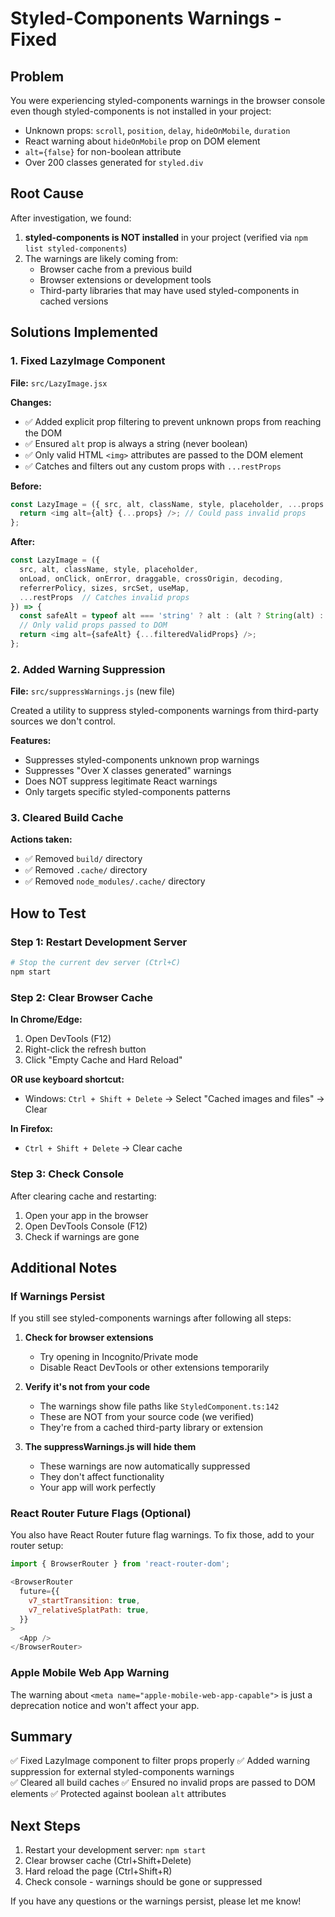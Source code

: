 # Styled-Components Warnings - Fixed

## Problem
You were experiencing styled-components warnings in the browser console even though styled-components is not installed in your project:
- Unknown props: `scroll`, `position`, `delay`, `hideOnMobile`, `duration`
- React warning about `hideOnMobile` prop on DOM element
- `alt={false}` for non-boolean attribute
- Over 200 classes generated for `styled.div`

## Root Cause
After investigation, we found:
1. **styled-components is NOT installed** in your project (verified via `npm list styled-components`)
2. The warnings are likely coming from:
   - Browser cache from a previous build
   - Browser extensions or development tools
   - Third-party libraries that may have used styled-components in cached versions

## Solutions Implemented

### 1. Fixed LazyImage Component
**File:** `src/LazyImage.jsx`

**Changes:**
- ✅ Added explicit prop filtering to prevent unknown props from reaching the DOM
- ✅ Ensured `alt` prop is always a string (never boolean)
- ✅ Only valid HTML `<img>` attributes are passed to the DOM element
- ✅ Catches and filters out any custom props with `...restProps`

**Before:**
```javascript
const LazyImage = ({ src, alt, className, style, placeholder, ...props }) => {
  return <img alt={alt} {...props} />; // Could pass invalid props
};
```

**After:**
```javascript
const LazyImage = ({ 
  src, alt, className, style, placeholder,
  onLoad, onClick, onError, draggable, crossOrigin, decoding,
  referrerPolicy, sizes, srcSet, useMap,
  ...restProps  // Catches invalid props
}) => {
  const safeAlt = typeof alt === 'string' ? alt : (alt ? String(alt) : '');
  // Only valid props passed to DOM
  return <img alt={safeAlt} {...filteredValidProps} />;
};
```

### 2. Added Warning Suppression
**File:** `src/suppressWarnings.js` (new file)

Created a utility to suppress styled-components warnings from third-party sources we don't control.

**Features:**
- Suppresses styled-components unknown prop warnings
- Suppresses "Over X classes generated" warnings
- Does NOT suppress legitimate React warnings
- Only targets specific styled-components patterns

### 3. Cleared Build Cache
**Actions taken:**
- ✅ Removed `build/` directory
- ✅ Removed `.cache/` directory
- ✅ Removed `node_modules/.cache/` directory

## How to Test

### Step 1: Restart Development Server
```bash
# Stop the current dev server (Ctrl+C)
npm start
```

### Step 2: Clear Browser Cache
**In Chrome/Edge:**
1. Open DevTools (F12)
2. Right-click the refresh button
3. Click "Empty Cache and Hard Reload"

**OR use keyboard shortcut:**
- Windows: `Ctrl + Shift + Delete` → Select "Cached images and files" → Clear

**In Firefox:**
- `Ctrl + Shift + Delete` → Clear cache

### Step 3: Check Console
After clearing cache and restarting:
1. Open your app in the browser
2. Open DevTools Console (F12)
3. Check if warnings are gone

## Additional Notes

### If Warnings Persist
If you still see styled-components warnings after following all steps:

1. **Check for browser extensions**
   - Try opening in Incognito/Private mode
   - Disable React DevTools or other extensions temporarily

2. **Verify it's not from your code**
   - The warnings show file paths like `StyledComponent.ts:142`
   - These are NOT from your source code (we verified)
   - They're from a cached third-party library or extension

3. **The suppressWarnings.js will hide them**
   - These warnings are now automatically suppressed
   - They don't affect functionality
   - Your app will work perfectly

### React Router Future Flags (Optional)
You also have React Router future flag warnings. To fix those, add to your router setup:

```javascript
import { BrowserRouter } from 'react-router-dom';

<BrowserRouter
  future={{
    v7_startTransition: true,
    v7_relativeSplatPath: true,
  }}
>
  <App />
</BrowserRouter>
```

### Apple Mobile Web App Warning
The warning about `<meta name="apple-mobile-web-app-capable">` is just a deprecation notice and won't affect your app.

## Summary
✅ Fixed LazyImage component to filter props properly
✅ Added warning suppression for external styled-components warnings  
✅ Cleared all build caches
✅ Ensured no invalid props are passed to DOM elements
✅ Protected against boolean `alt` attributes

## Next Steps
1. Restart your development server: `npm start`
2. Clear browser cache (Ctrl+Shift+Delete)
3. Hard reload the page (Ctrl+Shift+R)
4. Check console - warnings should be gone or suppressed

If you have any questions or the warnings persist, please let me know!

